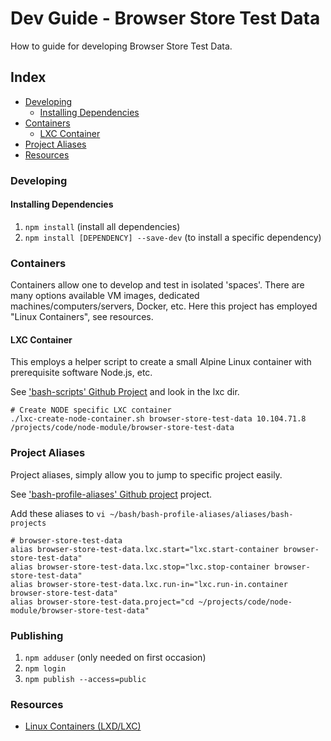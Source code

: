 # Dev Guide - Browser Store Test Data
How to guide for developing Browser Store Test Data.

## Index
- [Developing](#developing)
  - [Installing Dependencies](#installing-dependencies)
- [Containers](#containers) 
  - [LXC Container](#lxc-container)
- [Project Aliases](#project-aliases)
- [Resources](#resources)

### Developing

#### Installing Dependencies
1. `npm install` (install all dependencies)
2. `npm install [DEPENDENCY] --save-dev` (to install a specific dependency)

### Containers
Containers allow one to develop and test in isolated 'spaces'.
There are many options available VM images, dedicated machines/computers/servers, Docker, etc.
Here this project has employed "Linux Containers", see resources.

#### LXC Container
This employs a helper script to create a small Alpine Linux container with prerequisite software Node.js, etc.

See ['bash-scripts' Github Project](https://github.com/eugene-the-red/bash-scripts) and look in the lxc dir.

```shell
# Create NODE specific LXC container
./lxc-create-node-container.sh browser-store-test-data 10.104.71.8 /projects/code/node-module/browser-store-test-data
```

### Project Aliases
Project aliases, simply allow you to jump to specific project easily.

See ['bash-profile-aliases' Github project](https://github.com/eugene-the-red/bash-profile-aliases) project.

Add these aliases to `vi ~/bash/bash-profile-aliases/aliases/bash-projects`

```shell
# browser-store-test-data
alias browser-store-test-data.lxc.start="lxc.start-container browser-store-test-data"
alias browser-store-test-data.lxc.stop="lxc.stop-container browser-store-test-data"
alias browser-store-test-data.lxc.run-in="lxc.run-in.container browser-store-test-data"
alias browser-store-test-data.project="cd ~/projects/code/node-module/browser-store-test-data"
```

### Publishing
1. `npm adduser` (only needed on first occasion)
2. `npm login`
3. `npm publish --access=public`

### Resources
* [Linux Containers (LXD/LXC)](https://linuxcontainers.org/lxd/introduction/)
